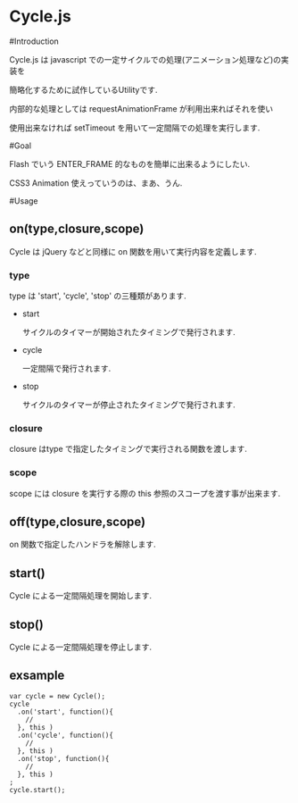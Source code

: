 Cycle.js
=====

#Introduction

Cycle.js は javascript での一定サイクルでの処理(アニメーション処理など)の実装を

簡略化するために試作しているUtilityです.

内部的な処理としては requestAnimationFrame が利用出来ればそれを使い

使用出来なければ setTimeout を用いて一定間隔での処理を実行します.

#Goal

Flash でいう ENTER_FRAME 的なものを簡単に出来るようにしたい.

CSS3 Animation 使えっていうのは、まあ、うん.

#Usage

## on(type,closure,scope)

Cycle は jQuery などと同様に on 関数を用いて実行内容を定義します.

### type

type は 'start', 'cycle', 'stop' の三種類があります. 

- start

    サイクルのタイマーが開始されたタイミングで発行されます.

- cycle

    一定間隔で発行されます.

- stop

    サイクルのタイマーが停止されたタイミングで発行されます.

### closure

closure はtype で指定したタイミングで実行される関数を渡します.

### scope

scope には closure を実行する際の this 参照のスコープを渡す事が出来ます.

## off(type,closure,scope)

on 関数で指定したハンドラを解除します.

## start()

Cycle による一定間隔処理を開始します.

## stop()

Cycle による一定間隔処理を停止します.

## exsample

    var cycle = new Cycle();
    cycle
      .on('start', function(){
        // 
      }, this )
      .on('cycle', function(){
        // 
      }, this )
      .on('stop', function(){
        // 
      }, this )
    ;
    cycle.start();
